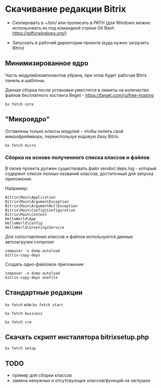 
# Скачивание редакции Bitrix

- Скопировать в ~/bin/ или прописать в PATH (для Windows можно использовать из под командной строки Git Bash https://gitforwindows.org/)

- Запускать в рабочей директории проекта (куда нужно загрузить Bitrix)

## Минимизированное ядро

Часть модулей/компонентов убрана, при этом будет рабочая Bitrix панель и шаблоны.

Данная сборка после установки уместится в лимиты на количество файлов бесплатного хостинга Beget - https://beget.com/ru/free-hosting

`bx fetch core`

## "Микроядро"

Оставлены только классы модулей - чтобы пилить свой микрофреймворк, переиспользуя кодовую базу Bitrix.

`bx fetch micro`

### Cборка на основе полученного списка классов и файлов

В папке проекта должен существовать файл vendor/.deps.log - который содержит список полных названий классов, достаточный для запуска приложения.

Например:
```
Bitrix\Main\Application
Bitrix\Main\ArgumentException
Bitrix\Main\ArgumentNullException
Bitrix\Main\Config\Configuration
Bitrix\Main\Context
HelloWorld\App
HelloWorld\Config
HelloWorld\GreetingsService
```

Для сопоставления классов и файлов используются данные автозагрузки composer

```
composer -o dump-autoload
bitrix-copy-deps
```

Создать одно-файловое приложение
```
composer -o dump-autoload
bitrix-copy-deps onefile
```

## Стандартные редакции

`bx fetch` или `bx fetch start`

`bx fetch business`

`bx fetch crm`

## Скачать скрипт инсталятора bitrixsetup.php

`bx fetch setup`

## TODO

- пример для сборки классов
- замена ненужных и отсутсвующих классов/функций на заглушки
